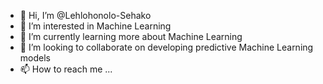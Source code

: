 - 👋 Hi, I’m @Lehlohonolo-Sehako
- 👀 I’m interested in Machine Learning
- 🌱 I’m currently learning more about Machine Learning
- 💞️ I’m looking to collaborate on developing predictive Machine Learning models
- 📫 How to reach me ...

<!---
Lehlohonolo-Sehako/Lehlohonolo-Sehako is a ✨ special ✨ repository because its `README.md` (this file) appears on your GitHub profile.
You can click the Preview link to take a look at your changes.
--->
